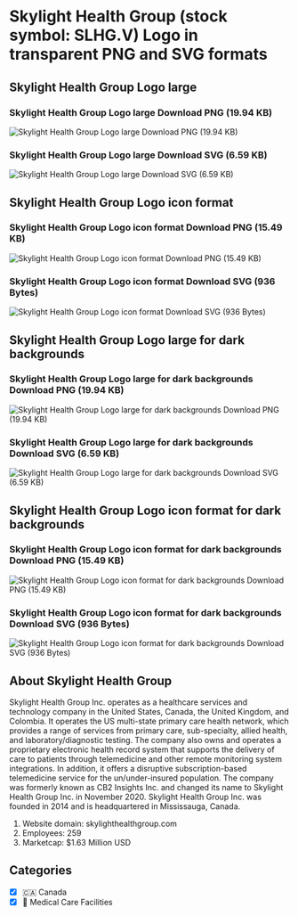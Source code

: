 # Skylight Health Group (stock symbol: SLHG.V) Logo in transparent PNG and SVG formats

## Skylight Health Group Logo large

### Skylight Health Group Logo large Download PNG (19.94 KB)

![Skylight Health Group Logo large Download PNG (19.94 KB)](/img/orig/SLHG.V_BIG-6a8c5e6f.png)

### Skylight Health Group Logo large Download SVG (6.59 KB)

![Skylight Health Group Logo large Download SVG (6.59 KB)](/img/orig/SLHG.V_BIG-2d67d8a2.svg)

## Skylight Health Group Logo icon format

### Skylight Health Group Logo icon format Download PNG (15.49 KB)

![Skylight Health Group Logo icon format Download PNG (15.49 KB)](/img/orig/SLHG.V-99eb4884.png)

### Skylight Health Group Logo icon format Download SVG (936 Bytes)

![Skylight Health Group Logo icon format Download SVG (936 Bytes)](/img/orig/SLHG.V-7d6fd502.svg)

## Skylight Health Group Logo large for dark backgrounds

### Skylight Health Group Logo large for dark backgrounds Download PNG (19.94 KB)

![Skylight Health Group Logo large for dark backgrounds Download PNG (19.94 KB)](/img/orig/SLHG.V_BIG.D-c26dc12f.png)

### Skylight Health Group Logo large for dark backgrounds Download SVG (6.59 KB)

![Skylight Health Group Logo large for dark backgrounds Download SVG (6.59 KB)](/img/orig/SLHG.V_BIG.D-4e39717b.svg)

## Skylight Health Group Logo icon format for dark backgrounds

### Skylight Health Group Logo icon format for dark backgrounds Download PNG (15.49 KB)

![Skylight Health Group Logo icon format for dark backgrounds Download PNG (15.49 KB)](/img/orig/SLHG.V.D-164c06c4.png)

### Skylight Health Group Logo icon format for dark backgrounds Download SVG (936 Bytes)

![Skylight Health Group Logo icon format for dark backgrounds Download SVG (936 Bytes)](/img/orig/SLHG.V.D-a8d15bc4.svg)

## About Skylight Health Group

Skylight Health Group Inc. operates as a healthcare services and technology company in the United States, Canada, the United Kingdom, and Colombia. It operates the US multi-state primary care health network, which provides a range of services from primary care, sub-specialty, allied health, and laboratory/diagnostic testing. The company also owns and operates a proprietary electronic health record system that supports the delivery of care to patients through telemedicine and other remote monitoring system integrations. In addition, it offers a disruptive subscription-based telemedicine service for the un/under-insured population. The company was formerly known as CB2 Insights Inc. and changed its name to Skylight Health Group Inc. in November 2020. Skylight Health Group Inc. was founded in 2014 and is headquartered in Mississauga, Canada.

1. Website domain: skylighthealthgroup.com
2. Employees: 259
3. Marketcap: $1.63 Million USD


## Categories
- [x] 🇨🇦 Canada
- [x] 🏥 Medical Care Facilities
